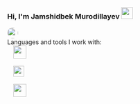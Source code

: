 ### Hi, I'm Jamshidbek Murodillayev <img src="https://media.giphy.com/media/hvRJCLFzcasrR4ia7z/giphy.gif" width="27px">
<a href="https://instagram.com/jamshidbek_2804" target="_blank">
  <img style="border-radius:20px" src="https://encrypted-tbn0.gstatic.com/images?q=tbn:ANd9GcTjnXay9S5K0lkHl_N7UHvYcnqkdPQMjpS6hA&usqp=CAU" width="25px">
 </a>
 <br/>
Languages and tools I work with: 
<code>
  <img src="https://img.favpng.com/11/3/23/html-computer-icons-web-page-png-favpng-5tQWmMmdqy64nrtSrkL6hhKgy_t.jpg" width="30px">
</code>
<!-- <br/> -->
<code>
  <img src="https://encrypted-tbn0.gstatic.com/images?q=tbn:ANd9GcR0us5Ba-x10WX_xehLV2WxNpbgVKOeKtxSvw&usqp=CAU" width="25px">
</code>
<code>
  <img src="https://encrypted-tbn0.gstatic.com/images?q=tbn:ANd9GcQnfF94gBA_H1t5GdQ1mhVW8OGIRW9TdhlwOA&usqp=CAU" width="30px">
</code>
